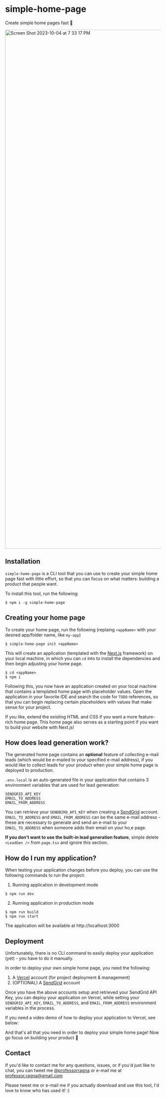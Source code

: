 # simple-home-page

Create simple home pages fast 🚀

<img width="1680" alt="Screen Shot 2023-10-04 at 7 33 17 PM" src="https://github.com/jpbullalayao/simple-home-page/assets/3538024/0e2c0b51-224e-4e54-b945-2ff2127206d9">

## Installation

`simple-home-page` is a CLI tool that you can use to create your simple home page fast with little effort, so that you can focus on what matters: building a product that people want.

To install this tool, run the following:

```
$ npm i -g simple-home-page
```

## Creating your home page

To create your home page, run the following (replaing `<appName>` with your desired app/folder name, like `my-app`)

```
$ simple-home-page init <appName>
```

This will create an application (templated with the [Next.js](https://nextjs.org/) framework) on your local machine, in which you can `cd` into to install the dependencies and then begin adjusting your home page.

```
$ cd <appName>
$ npm i
```

Following this, you now have an application created on your local machine that contains a templated home page with placeholder values. Open the application in your favorite IDE and search the code for `TODO` references, so that you can begin replacing certain placeholders with values that make sense for your project.

If you like, extend the existing HTML and CSS if you want a more feature-rich home page. This home page also serves as a starting point if you want to build your website with Next.js!

## How does lead generation work?

The generated home page contains an **optional** feature of collecting e-mail leads (which would be e-mailed to your specified e-mail address), if you would like to collect leads for your product when your simple home page is deployed to production.

`.env.local` is an auto-generated file in your application that contains 3 environment variables that are used for lead generation:

```
SENDGRID_API_KEY
EMAIL_TO_ADDRESS
EMAIL_FROM_ADDRESS
```

You can retrieve your `SENDBIRD_API_KEY` when creating a [SendGrid](https://sendgrid.com/) account. `EMAIL_TO_ADDRESS` and `EMAIL_FROM_ADDRESS` can be the same e-mail address - these are necessary to generate and send an e-mail to your `EMAIL_TO_ADDRESS` when someone adds their email on your ho,e page.

**If you don't want to use the built-in lead generation feature**, simple delete `<LeadGen />` from `page.tsx` and ignore this section.

## How do I run my application?

When testing your application changes before you deploy, you can use the following commands to run the project:

1. Running application in development mode

```
$ npm run dev
```

2. Running application in production mode

```
$ npm run build
$ npm run start
```

The application will be available at http://localhost:3000

## Deployment

Unfortunately, there is no CLI command to easily deploy your application (yet) - you have to do it manually.

In order to deploy your own simple home page, you need the following:

1. A [Vercel](https://vercel.com/) account (for project deployment & management)
2. (OPTIONAL) A [SendGrid](https://sendgrid.com/) account

Once you have the above accounts setup and retrieved your SendGrid API Key, you can deploy your application on Vercel, while setting your `SENDGRID_API_KEY`, `EMAIL_TO_ADDRESS`, and `EMAIL_FROM_ADDRESS` environment variables in the process.

If you need a video demo of how to deploy your application to Vercel, see below:

And that's all that you need in order to deploy your simple home page! Now go focus on building your product 🚀

## Contact

If you'd like to contact me for any questions, issues, or if you'd just like to chat, you can tweet me [@professorragna](https://twitter.com/professorragna) or e-mail me at [professor.ragna@gmail.com](mailto:professor.ragna@gmail.com)

Please tweet me or e-mail me if you actually download and use this tool, I'd love to know who has used it! :)
